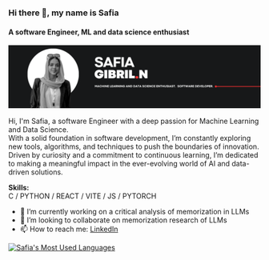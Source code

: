 ### Hi there 👋, my name is Safia

#### A software Engineer, ML and data science enthusiast

![A software Engineer, ML and data science enthusiast](https://github.com/Safi222/Safi222/blob/main/SafiaBanner.png?raw=true)

Hi, I'm Safia, a software Engineer with a deep passion for Machine Learning and
Data Science.  
With a solid foundation in software development, I’m constantly exploring new tools,
algorithms,  and techniques to push the boundaries of innovation.
Driven by curiosity and a commitment to continuous learning,
I’m dedicated to making a meaningful impact in the ever-evolving
world of AI and data-driven solutions.

**Skills:**  
C / PYTHON / REACT / VITE / JS / PYTORCH

- 🔭 I’m currently working on a critical analysis of memorization in LLMs  
- 👯 I’m looking to collaborate on memorization research of LLMs  
- 📫 How to reach me: [LinkedIn](https://www.linkedin.com/in/safia-n-aballah)

[![Safia's Most Used Languages](https://github-profile-summary-cards.vercel.app/api/cards/repos-per-language?username=Safi222&theme=transparent)](https://github.com/vn7n24fzkq/github-profile-summary-cards)
